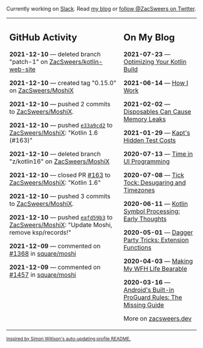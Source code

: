 Currently working on [Slack](https://slack.com/). Read [my blog](https://zacsweers.dev/) or [follow @ZacSweers on Twitter](https://twitter.com/ZacSweers).

<table><tr><td valign="top" width="60%">

## GitHub Activity
<!-- githubActivity starts -->
**2021-12-10** — deleted branch "patch-1" on [ZacSweers/kotlin-web-site](https://api.github.com/repos/ZacSweers/kotlin-web-site)

**2021-12-10** — created tag "0.15.0" on [ZacSweers/MoshiX](https://api.github.com/repos/ZacSweers/MoshiX)

**2021-12-10** — pushed 2 commits to [ZacSweers/MoshiX](https://api.github.com/repos/ZacSweers/MoshiX).

**2021-12-10** — pushed [`e33a9cd2`](https://github.com/ZacSweers/MoshiX/commit/e33a9cd297df651471e740c396ab54391a3b3b59) to [ZacSweers/MoshiX](https://api.github.com/repos/ZacSweers/MoshiX): "Kotlin 1.6 (#163)"

**2021-12-10** — deleted branch "z/kotlin16" on [ZacSweers/MoshiX](https://api.github.com/repos/ZacSweers/MoshiX)

**2021-12-10** — closed PR [#163](https://api.github.com/repos/ZacSweers/MoshiX/pulls/163) to [ZacSweers/MoshiX](https://api.github.com/repos/ZacSweers/MoshiX): "Kotlin 1.6"

**2021-12-10** — pushed 3 commits to [ZacSweers/MoshiX](https://api.github.com/repos/ZacSweers/MoshiX).

**2021-12-10** — pushed [`eafd59b3`](https://github.com/ZacSweers/MoshiX/commit/eafd59b3ced563b0ec560312310a290625880ad9) to [ZacSweers/MoshiX](https://api.github.com/repos/ZacSweers/MoshiX): "Update Moshi, remove ksp/records!"

**2021-12-09** — commented on [#1368](https://github.com/square/moshi/issues/1368#issuecomment-990209815) in [square/moshi](https://api.github.com/repos/square/moshi)

**2021-12-09** — commented on [#1457](https://github.com/square/moshi/issues/1457#issuecomment-990208379) in [square/moshi](https://api.github.com/repos/square/moshi)
<!-- githubActivity ends -->
</td><td valign="top" width="40%">

## On My Blog
<!-- blog starts -->
**2021-07-23** — [Optimizing Your Kotlin Build](https://www.zacsweers.dev/optimizing-your-kotlin-build/)

**2021-06-14** — [How I Work](https://www.zacsweers.dev/how-i-work/)

**2021-02-02** — [Disposables Can Cause Memory Leaks](https://www.zacsweers.dev/disposables-can-cause-memory-leaks/)

**2021-01-29** — [Kapt's Hidden Test Costs](https://www.zacsweers.dev/kapts-hidden-test-costs/)

**2020-07-13** — [Time in UI Programming](https://www.zacsweers.dev/time-in-ui/)

**2020-07-08** — [Tick Tock: Desugaring and Timezones](https://www.zacsweers.dev/ticktock-desugaring-timezones/)

**2020-06-11** — [Kotlin Symbol Processing: Early Thoughts](https://www.zacsweers.dev/kotlin-symbol-processor-early-thoughts/)

**2020-05-01** — [Dagger Party Tricks: Extension Functions](https://www.zacsweers.dev/dagger-party-tricks-extension-functions/)

**2020-04-03** — [Making My WFH Life Bearable](https://www.zacsweers.dev/making-wfh-life-bearable/)

**2020-03-16** — [Android's Built-in ProGuard Rules: The Missing Guide](https://www.zacsweers.dev/android-proguard-rules/)
<!-- blog ends -->
More on [zacsweers.dev](https://zacsweers.dev/)
</td></tr></table>

<sub><a href="https://simonwillison.net/2020/Jul/10/self-updating-profile-readme/">Inspired by Simon Willison's auto-updating profile README.</a></sub>